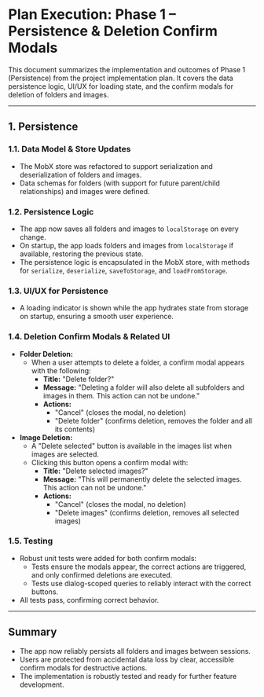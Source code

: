 # Plan Execution: Phase 1 – Persistence & Deletion Confirm Modals

This document summarizes the implementation and outcomes of Phase 1 (Persistence) from the project implementation plan. It covers the data persistence logic, UI/UX for loading state, and the confirm modals for deletion of folders and images.

---

## 1. Persistence

### 1.1. Data Model & Store Updates

- The MobX store was refactored to support serialization and deserialization of folders and images.
- Data schemas for folders (with support for future parent/child relationships) and images were defined.

### 1.2. Persistence Logic

- The app now saves all folders and images to `localStorage` on every change.
- On startup, the app loads folders and images from `localStorage` if available, restoring the previous state.
- The persistence logic is encapsulated in the MobX store, with methods for `serialize`, `deserialize`, `saveToStorage`, and `loadFromStorage`.

### 1.3. UI/UX for Persistence

- A loading indicator is shown while the app hydrates state from storage on startup, ensuring a smooth user experience.

### 1.4. Deletion Confirm Modals & Related UI

- **Folder Deletion:**
  - When a user attempts to delete a folder, a confirm modal appears with the following:
    - **Title:** "Delete folder?"
    - **Message:** "Deleting a folder will also delete all subfolders and images in them. This action can not be undone."
    - **Actions:**
      - "Cancel" (closes the modal, no deletion)
      - "Delete folder" (confirms deletion, removes the folder and all its contents)
- **Image Deletion:**
  - A "Delete selected" button is available in the images list when images are selected.
  - Clicking this button opens a confirm modal with:
    - **Title:** "Delete selected images?"
    - **Message:** "This will permanently delete the selected images. This action can not be undone."
    - **Actions:**
      - "Cancel" (closes the modal, no deletion)
      - "Delete images" (confirms deletion, removes all selected images)

### 1.5. Testing

- Robust unit tests were added for both confirm modals:
  - Tests ensure the modals appear, the correct actions are triggered, and only confirmed deletions are executed.
  - Tests use dialog-scoped queries to reliably interact with the correct buttons.
- All tests pass, confirming correct behavior.

---

## Summary

- The app now reliably persists all folders and images between sessions.
- Users are protected from accidental data loss by clear, accessible confirm modals for destructive actions.
- The implementation is robustly tested and ready for further feature development.
